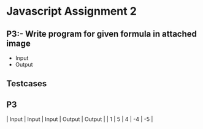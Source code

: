 # Javascript Assignment 2

## P3:- Write program for given formula in attached image

- Input
- Output

## Testcases

## P3
| Input | Input | Input | Output | Output |
| 1 | 5 | 4 | -4 | -5 |